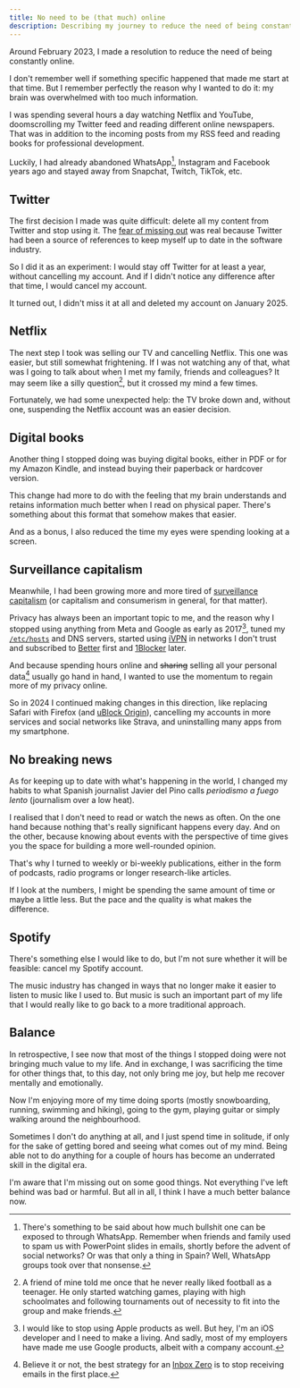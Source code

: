 ```yaml
---
title: No need to be (that much) online
description: Describing my journey to reduce the need of being constantly online.
---
```


<!--more-->

Around February 2023, I made a resolution to reduce the need of being constantly online.

I don't remember well if something specific happened that made me start at that time. But I remember perfectly the reason why I wanted to do it: my brain was overwhelmed with too much information.

I was spending several hours a day watching Netflix and YouTube, doomscrolling my Twitter feed and reading different online newspapers. That was in addition to the incoming posts from my RSS feed and reading books for professional development.

Luckily, I had already abandoned WhatsApp[^1], Instagram and Facebook years ago and stayed away from Snapchat, Twitch, TikTok, etc.

## Twitter
The first decision I made was quite difficult: delete all my content from Twitter and stop using it. The [fear of missing out](https://en.wikipedia.org/wiki/Fear_of_missing_out) was real because Twitter had been a source of references to keep myself up to date in the software industry.

So I did it as an experiment: I would stay off Twitter for at least a year, without cancelling my account. And if I didn't notice any difference after that time, I would cancel my account.

It turned out, I didn't miss it at all and deleted my account on January 2025.

## Netflix
The next step I took was selling our TV and cancelling Netflix. This one was easier, but still somewhat frightening. If I was not watching any of that, what was I going to talk about when I met my family, friends and colleagues? It may seem like a silly question[^2], but it crossed my mind a few times.

Fortunately, we had some unexpected help: the TV broke down and, without one, suspending the Netflix account was an easier decision.

## Digital books
Another thing I stopped doing was buying digital books, either in PDF or for my Amazon Kindle, and instead buying their paperback or hardcover version.

This change had more to do with the feeling that my brain understands and retains information much better when I read on physical paper. There's something about this format that somehow makes that easier.

And as a bonus, I also reduced the time my eyes were spending looking at a screen.

## Surveillance capitalism
Meanwhile, I had been growing more and more tired of [surveillance capitalism](https://en.wikipedia.org/wiki/Surveillance_capitalism) (or capitalism and consumerism in general, for that matter).

Privacy has always been an important topic to me, and the reason why I stopped using anything from Meta and Google as early as 2017[^3], tuned my [`/etc/hosts`](https://winhelp2002.mvps.org/hosts.htm) and DNS servers, started using [iVPN](https://www.ivpn.net/) in networks I don't trust and subscribed to [Better](https://web.archive.org/web/20250112231347/https://better.fyi/) first and [1Blocker](https://1blocker.com/) later.

And because spending hours online and ~~sharing~~ selling all your personal data[^4] usually go hand in hand, I wanted to use the momentum to regain more of my privacy online.

So in 2024 I continued making changes in this direction, like replacing Safari with Firefox (and [uBlock Origin](https://ublockorigin.com/)), cancelling my accounts in more services and social networks like Strava, and uninstalling many apps from my smartphone.

## No breaking news
As for keeping up to date with what's happening in the world, I changed my habits to what Spanish journalist Javier del Pino calls _periodismo a fuego lento_ (journalism over a low heat).

I realised that I don't need to read or watch the news as often. On the one hand because nothing that's really significant happens every day. And on the other, because knowing about events with the perspective of time gives you the space for building a more well-rounded opinion.

That's why I turned to weekly or bi-weekly publications, either in the form of podcasts, radio programs or longer research-like articles.

If I look at the numbers, I might be spending the same amount of time or maybe a little less. But the pace and the quality is what makes the difference.

## Spotify
There's something else I would like to do, but I'm not sure whether it will be feasible: cancel my Spotify account.

The music industry has changed in ways that no longer make it easier to listen to music like I used to. But music is such an important part of my life that I would really like to go back to a more traditional approach.

## Balance
In retrospective, I see now that most of the things I stopped doing were not bringing much value to my life. And in exchange, I was sacrificing the time for other things that, to this day, not only bring me joy, but help me recover mentally and emotionally.

Now I'm enjoying more of my time doing sports (mostly snowboarding, running, swimming and hiking), going to the gym, playing guitar or simply walking around the neighbourhood.

Sometimes I don't do anything at all, and I just spend time in solitude, if only for the sake of getting bored and seeing what comes out of my mind. Being able not to do anything for a couple of hours has become an underrated skill in the digital era.

I'm aware that I'm missing out on some good things. Not everything I've left behind was bad or harmful. But all in all, I think I have a much better balance now.

[^1]: There's something to be said about how much bullshit one can be exposed to through WhatsApp. Remember when friends and family used to spam us with PowerPoint slides in emails, shortly before the advent of social networks? Or was that only a thing in Spain? Well, WhatsApp groups took over that nonsense.

[^2]: A friend of mine told me once that he never really liked football as a teenager. He only started watching games, playing with high schoolmates and following tournaments out of necessity to fit into the group and make friends.

[^3]: I would like to stop using Apple products as well. But hey, I'm an iOS developer and I need to make a living. And sadly, most of my employers have made me use Google products, albeit with a company account.

[^4]: Believe it or not, the best strategy for an [Inbox Zero](https://www.43folders.com/izero) is to stop receiving emails in the first place.
